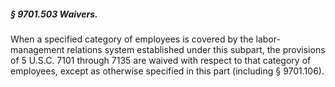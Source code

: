 ##### § 9701.503 Waivers. #####

When a specified category of employees is covered by the labor-management relations system established under this subpart, the provisions of 5 U.S.C. 7101 through 7135 are waived with respect to that category of employees, except as otherwise specified in this part (including § 9701.106).